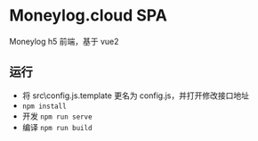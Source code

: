 # Moneylog.cloud SPA

Moneylog h5 前端，基于 vue2

## 运行

- 将 src\config.js.template 更名为 config.js，并打开修改接口地址
- `npm install` 
- 开发 `npm run serve` 
- 编译 `npm run build` 
